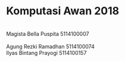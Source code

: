 # Komputasi Awan 2018

<br> Magista Bella Puspita   5114100007 <br>
<br> Agung Rezki Ramadhan    5114100074 <br>
Ilyas Bintang Prayogi   5114100157
